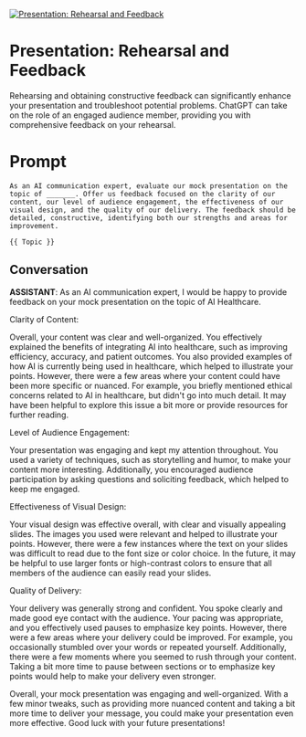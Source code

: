 
[![Presentation: Rehearsal and Feedback](https://flow-prompt-covers.s3.us-west-1.amazonaws.com/icon/illustrative/illus_7.png)]()
# Presentation: Rehearsal and Feedback 
Rehearsing and obtaining constructive feedback can significantly enhance your presentation and troubleshoot potential problems. ChatGPT can take on the role of an engaged audience member, providing you with comprehensive feedback on your rehearsal.

# Prompt

```
As an AI communication expert, evaluate our mock presentation on the topic of _______. Offer us feedback focused on the clarity of our content, our level of audience engagement, the effectiveness of our visual design, and the quality of our delivery. The feedback should be detailed, constructive, identifying both our strengths and areas for improvement.

{{ Topic }}
```

## Conversation

**ASSISTANT**: As an AI communication expert, I would be happy to provide feedback on your mock presentation on the topic of AI Healthcare.



Clarity of Content:

Overall, your content was clear and well-organized. You effectively explained the benefits of integrating AI into healthcare, such as improving efficiency, accuracy, and patient outcomes. You also provided examples of how AI is currently being used in healthcare, which helped to illustrate your points. However, there were a few areas where your content could have been more specific or nuanced. For example, you briefly mentioned ethical concerns related to AI in healthcare, but didn't go into much detail. It may have been helpful to explore this issue a bit more or provide resources for further reading.



Level of Audience Engagement:

Your presentation was engaging and kept my attention throughout. You used a variety of techniques, such as storytelling and humor, to make your content more interesting. Additionally, you encouraged audience participation by asking questions and soliciting feedback, which helped to keep me engaged.



Effectiveness of Visual Design:

Your visual design was effective overall, with clear and visually appealing slides. The images you used were relevant and helped to illustrate your points. However, there were a few instances where the text on your slides was difficult to read due to the font size or color choice. In the future, it may be helpful to use larger fonts or high-contrast colors to ensure that all members of the audience can easily read your slides.



Quality of Delivery:

Your delivery was generally strong and confident. You spoke clearly and made good eye contact with the audience. Your pacing was appropriate, and you effectively used pauses to emphasize key points. However, there were a few areas where your delivery could be improved. For example, you occasionally stumbled over your words or repeated yourself. Additionally, there were a few moments where you seemed to rush through your content. Taking a bit more time to pause between sections or to emphasize key points would help to make your delivery even stronger.



Overall, your mock presentation was engaging and well-organized. With a few minor tweaks, such as providing more nuanced content and taking a bit more time to deliver your message, you could make your presentation even more effective. Good luck with your future presentations!


